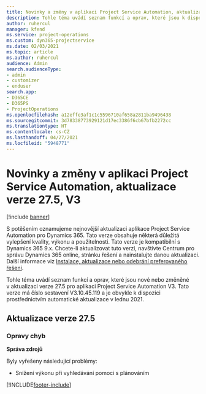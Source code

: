 ```yaml
---
title: Novinky a změny v aplikaci Project Service Automation, aktualizace verze 27.5, oprava hotfix, V3
description: Tohle téma uvádí seznam funkcí a oprav, které jsou k dispozici v aktualizaci verze 27.5, oprava hotfix, pro aplikaci Project Service Automation V3.
author: ruhercul
manager: kfend
ms.service: project-operations
ms.custom: dyn365-projectservice
ms.date: 02/03/2021
ms.topic: article
ms.author: ruhercul
audience: Admin
search.audienceType:
- admin
- customizer
- enduser
search.app:
- D365CE
- D365PS
- ProjectOperations
ms.openlocfilehash: a12effe3af1c1c5596710af658a2811ba9496438
ms.sourcegitcommit: 3d78338773929121d17ec3386f6cb67bfb2272cc
ms.translationtype: HT
ms.contentlocale: cs-CZ
ms.lasthandoff: 04/27/2021
ms.locfileid: "5948771"
---
```

# <a name="whats-new-or-changed-in-project-service-automation-update-release-275-v3"></a>Novinky a změny v aplikaci Project Service Automation, aktualizace verze 27.5, V3

[!include [banner](../includes/psa-now-project-operations.md)]

S potěšením oznamujeme nejnovější aktualizaci aplikace Project Service Automation pro Dynamics 365. Tato verze obsahuje některá důležitá vylepšení kvality, výkonu a použitelnosti. Tato verze je kompatibilní s Dynamics 365 9.x. Chcete-li aktualizovat tuto verzi, navštivte Centrum pro správu Dynamics 365 online, stránku řešení a nainstalujte danou aktualizaci. Další informace viz [Instalace, aktualizace nebo odebrání preferovaného řešení](/power-platform/admin/install-remove-preferred-solution).

Tohle téma uvádí seznam funkcí a oprav, které jsou nové nebo změněné v aktualizaci verze 27.5 pro aplikaci Project Service Automation V3. Tato verze má číslo sestavení V3.10.45.119 a je obvykle k dispozici prostřednictvím automatické aktualizace v lednu 2021.

## <a name="update-release-275"></a>Aktualizace verze 27.5

### <a name="bug-fixes"></a>Opravy chyb


**Správa zdrojů**

Byly vyřešeny následující problémy:

- Snížení výkonu při vyhledávání pomoci s plánováním


[!INCLUDE[footer-include](../includes/footer-banner.md)]